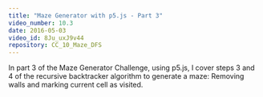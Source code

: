 ```yaml
---
title: "Maze Generator with p5.js - Part 3"
video_number: 10.3
date: 2016-05-03
video_id: 8Ju_uxJ9v44
repository: CC_10_Maze_DFS
---
```


In part 3 of the Maze Generator Challenge, using p5.js, I cover steps 3 and 4 of the recursive backtracker algorithm to generate a maze: Removing walls and marking current cell as visited.
